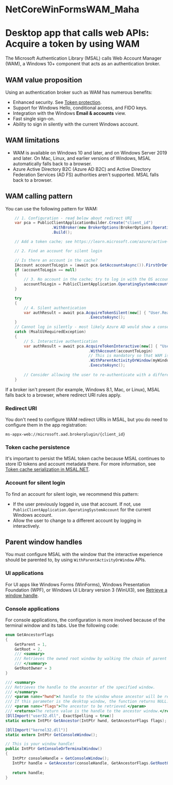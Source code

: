 # NetCoreWinFormsWAM_Maha

# Desktop app that calls web APIs: Acquire a token by using WAM

The Microsoft Authentication Library (MSAL) calls Web Account Manager (WAM), a Windows 10+ component that acts as an authentication broker.

## WAM value proposition

Using an authentication broker such as WAM has numerous benefits:

- Enhanced security. See [Token protection](/azure/active-directory/conditional-access/concept-token-protection).
- Support for Windows Hello, conditional access, and FIDO keys.
- Integration with the Windows **Email & accounts** view.
- Fast single sign-on.
- Ability to sign in silently with the current Windows account.

## WAM limitations

- WAM is available on Windows 10 and later, and on Windows Server 2019 and later. On Mac, Linux, and earlier versions of Windows, MSAL automatically falls back to a browser.
- Azure Active Directory B2C (Azure AD B2C) and Active Directory Federation Services (AD FS) authorities aren't supported. MSAL falls back to a browser.

## WAM calling pattern

You can use the following pattern for WAM:

```csharp
    // 1. Configuration - read below about redirect URI
    var pca = PublicClientApplicationBuilder.Create("client_id")
                    .WithBroker(new BrokerOptions(BrokerOptions.OperatingSystems.Windows))
                    .Build();

    // Add a token cache; see https://learn.microsoft.com/azure/active-directory/develop/msal-net-token-cache-serialization?tabs=desktop

    // 2. Find an account for silent login

    // Is there an account in the cache?
    IAccount accountToLogin = (await pca.GetAccountsAsync()).FirstOrDefault();
    if (accountToLogin == null)
    {
        // 3. No account in the cache; try to log in with the OS account
        accountToLogin = PublicClientApplication.OperatingSystemAccount;
    }

    try
    {
        // 4. Silent authentication 
        var authResult = await pca.AcquireTokenSilent(new[] { "User.Read" }, accountToLogin)
                                    .ExecuteAsync();
    }
    // Cannot log in silently - most likely Azure AD would show a consent dialog or the user needs to re-enter credentials
    catch (MsalUiRequiredException) 
    {
        // 5. Interactive authentication
        var authResult = await pca.AcquireTokenInteractive(new[] { "User.Read" })
                                    .WithAccount(accountToLogin)
                                    // This is mandatory so that WAM is correctly parented to your app; read on for more guidance
                                    .WithParentActivityOrWindow(myWindowHandle) 
                                    .ExecuteAsync();
                                    
        // Consider allowing the user to re-authenticate with a different account, by calling AcquireTokenInteractive again                                  
    }
```

If a broker isn't present (for example, Windows 8.1, Mac, or Linux), MSAL falls back to a browser, where redirect URI rules apply.

### Redirect URI

You don't need to configure WAM redirect URIs in MSAL, but you do need to configure them in the app registration:

```
ms-appx-web://microsoft.aad.brokerplugin/{client_id}
```

### Token cache persistence

It's important to persist the MSAL token cache because MSAL continues to store ID tokens and account metadata there. For more information, see [Token cache serialization in MSAL.NET](/azure/active-directory/develop/msal-net-token-cache-serialization?tabs=desktop).

### Account for silent login

To find an account for silent login, we recommend this pattern:

- If the user previously logged in, use that account. If not, use `PublicClientApplication.OperatingSystemAccount` for the current Windows account.
- Allow the user to change to a different account by logging in interactively.

## Parent window handles

You must configure MSAL with the window that the interactive experience should be parented to, by using `WithParentActivityOrWindow` APIs.

### UI applications

For UI apps like Windows Forms (WinForms), Windows Presentation Foundation (WPF), or Windows UI Library version 3 (WinUI3), see [Retrieve a window handle](/windows/apps/develop/ui-input/retrieve-hwnd).

### Console applications

For console applications, the configuration is more involved because of the terminal window and its tabs. Use the following code:

```csharp
enum GetAncestorFlags
{   
    GetParent = 1,
    GetRoot = 2,
    /// <summary>
    /// Retrieves the owned root window by walking the chain of parent and owner windows returned by GetParent.
    /// </summary>
    GetRootOwner = 3
}

/// <summary>
/// Retrieves the handle to the ancestor of the specified window.
/// </summary>
/// <param name="hwnd">A handle to the window whose ancestor will be retrieved.
/// If this parameter is the desktop window, the function returns NULL. </param>
/// <param name="flags">The ancestor to be retrieved.</param>
/// <returns>The return value is the handle to the ancestor window.</returns>
[DllImport("user32.dll", ExactSpelling = true)]
static extern IntPtr GetAncestor(IntPtr hwnd, GetAncestorFlags flags);

[DllImport("kernel32.dll")]
static extern IntPtr GetConsoleWindow();

// This is your window handle!
public IntPtr GetConsoleOrTerminalWindow()
{
   IntPtr consoleHandle = GetConsoleWindow();
   IntPtr handle = GetAncestor(consoleHandle, GetAncestorFlags.GetRootOwner );
  
   return handle;
}
```

